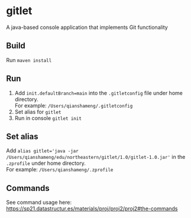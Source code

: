 # gitlet
A java-based console application that implements Git functionality

## Build
Run `maven install`

## Run
1. Add `init.defaultBranch=main` into the `.gitletconfig` file under home directory.  
For example: `/Users/qianshameng/.gitletconfig`
2. Set alias for `gitlet`
3. Run in console `gitlet init`

## Set alias
Add `alias gitlet='java -jar /Users/qianshameng/edu/northeastern/gitlet/1.0/gitlet-1.0.jar'` in the `.zprofile` under home directory.  
For example: `/Users/qianshameng/.zprofile`

## Commands
See command usage here: https://sp21.datastructur.es/materials/proj/proj2/proj2#the-commands
